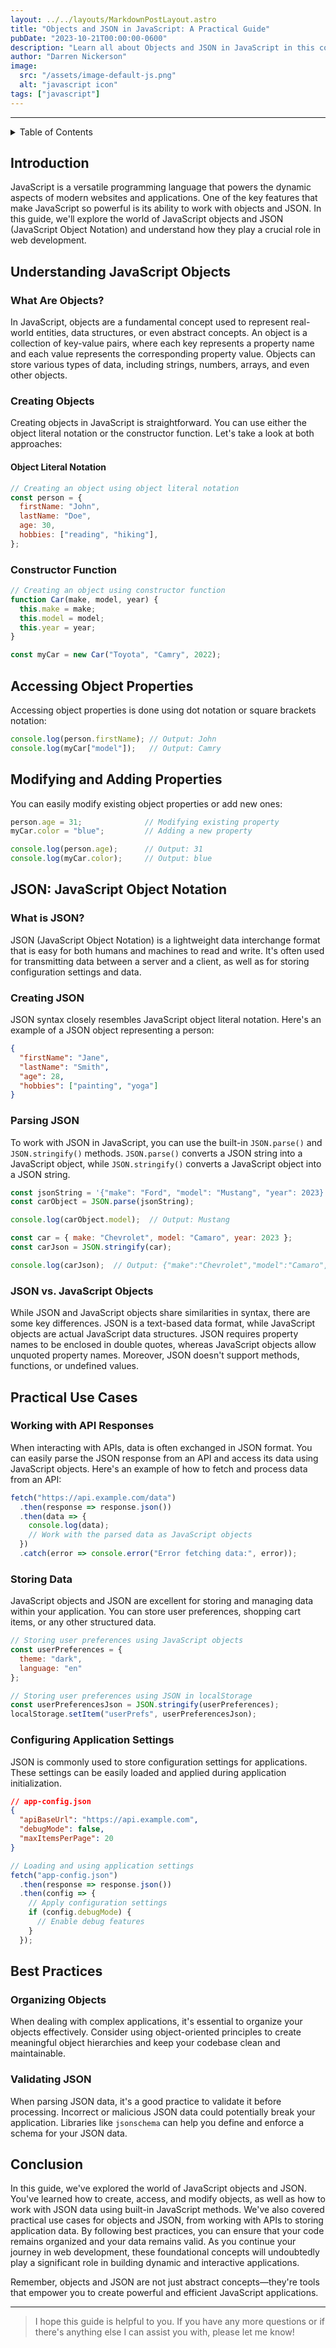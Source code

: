 ```yaml
---
layout: ../../layouts/MarkdownPostLayout.astro
title: "Objects and JSON in JavaScript: A Practical Guide"
pubDate: "2023-10-21T00:00:00-0600"
description: "Learn all about Objects and JSON in JavaScript in this comprehensive guide. Understand their significance, usage, and how they can enhance your web development projects."
author: "Darren Nickerson"
image:
  src: "/assets/image-default-js.png"
  alt: "javascript icon"
tags: ["javascript"]
---
```


---

<details>

<summary>Table of Contents</summary>

1. [Introduction](#introduction)
2. [Understanding JavaScript Objects](#understanding-javascript-objects)
   1. [What Are Objects?](#what-are-objects)
   2. [Creating Objects](#creating-objects)
   3. [Accessing Object Properties](#accessing-object-properties)
   4. [Modifying and Adding Properties](#modifying-and-adding-properties)
3. [JSON: JavaScript Object Notation](#json-javascript-object-notation)
   1. [What is JSON?](#what-is-json)
   2. [Creating JSON](#creating-json)
   3. [Parsing JSON](#parsing-json)
   4. [JSON vs. JavaScript Objects](#json-vs-javascript-objects)
4. [Practical Use Cases](#practical-use-cases)
   1. [Working with API Responses](#working-with-api-responses)
   2. [Storing Data](#storing-data)
   3. [Configuring Application Settings](#configuring-application-settings)
5. [Best Practices](#best-practices)
   1. [Organizing Objects](#organizing-objects)
   2. [Validating JSON](#validating-json)
6. [Conclusion](#conclusion)

</details>

## Introduction

JavaScript is a versatile programming language that powers the dynamic aspects of modern websites and applications. One of the key features that make JavaScript so powerful is its ability to work with objects and JSON. In this guide, we'll explore the world of JavaScript objects and JSON (JavaScript Object Notation) and understand how they play a crucial role in web development.

## Understanding JavaScript Objects

### What Are Objects?

In JavaScript, objects are a fundamental concept used to represent real-world entities, data structures, or even abstract concepts. An object is a collection of key-value pairs, where each key represents a property name and each value represents the corresponding property value. Objects can store various types of data, including strings, numbers, arrays, and even other objects.

### Creating Objects

Creating objects in JavaScript is straightforward. You can use either the object literal notation or the constructor function. Let's take a look at both approaches:

#### Object Literal Notation

```javascript
// Creating an object using object literal notation
const person = {
  firstName: "John",
  lastName: "Doe",
  age: 30,
  hobbies: ["reading", "hiking"],
};
```

### Constructor Function

```javascript
// Creating an object using constructor function
function Car(make, model, year) {
  this.make = make;
  this.model = model;
  this.year = year;
}

const myCar = new Car("Toyota", "Camry", 2022);
```

## Accessing Object Properties

Accessing object properties is done using dot notation or square brackets notation:

```javascript
console.log(person.firstName); // Output: John
console.log(myCar["model"]);   // Output: Camry
```

## Modifying and Adding Properties

You can easily modify existing object properties or add new ones:

```javascript
person.age = 31;              // Modifying existing property
myCar.color = "blue";         // Adding a new property

console.log(person.age);      // Output: 31
console.log(myCar.color);     // Output: blue
```

## JSON: JavaScript Object Notation

### What is JSON?

JSON (JavaScript Object Notation) is a lightweight data interchange format that is easy for both humans and machines to read and write. It's often used for transmitting data between a server and a client, as well as for storing configuration settings and data.

### Creating JSON

JSON syntax closely resembles JavaScript object literal notation. Here's an example of a JSON object representing a person:

```json
{
  "firstName": "Jane",
  "lastName": "Smith",
  "age": 28,
  "hobbies": ["painting", "yoga"]
}
```

### Parsing JSON

To work with JSON in JavaScript, you can use the built-in `JSON.parse()` and `JSON.stringify()` methods. `JSON.parse()` converts a JSON string into a JavaScript object, while `JSON.stringify()` converts a JavaScript object into a JSON string.

```javascript
const jsonString = '{"make": "Ford", "model": "Mustang", "year": 2023}';
const carObject = JSON.parse(jsonString);

console.log(carObject.model);  // Output: Mustang

const car = { make: "Chevrolet", model: "Camaro", year: 2023 };
const carJson = JSON.stringify(car);

console.log(carJson);  // Output: {"make":"Chevrolet","model":"Camaro","year":2023}
```

### JSON vs. JavaScript Objects

While JSON and JavaScript objects share similarities in syntax, there are some key differences. JSON is a text-based data format, while JavaScript objects are actual JavaScript data structures. JSON requires property names to be enclosed in double quotes, whereas JavaScript objects allow unquoted property names. Moreover, JSON doesn't support methods, functions, or undefined values.

## Practical Use Cases

### Working with API Responses

When interacting with APIs, data is often exchanged in JSON format. You can easily parse the JSON response from an API and access its data using JavaScript objects. Here's an example of how to fetch and process data from an API:

```javascript
fetch("https://api.example.com/data")
  .then(response => response.json())
  .then(data => {
    console.log(data);
    // Work with the parsed data as JavaScript objects
  })
  .catch(error => console.error("Error fetching data:", error));
```

### Storing Data

JavaScript objects and JSON are excellent for storing and managing data within your application. You can store user preferences, shopping cart items, or any other structured data.

```javascript
// Storing user preferences using JavaScript objects
const userPreferences = {
  theme: "dark",
  language: "en"
};

// Storing user preferences using JSON in localStorage
const userPreferencesJson = JSON.stringify(userPreferences);
localStorage.setItem("userPrefs", userPreferencesJson);
```

### Configuring Application Settings

JSON is commonly used to store configuration settings for applications. These settings can be easily loaded and applied during application initialization.

```json
// app-config.json
{
  "apiBaseUrl": "https://api.example.com",
  "debugMode": false,
  "maxItemsPerPage": 20
}
```

```javascript
// Loading and using application settings
fetch("app-config.json")
  .then(response => response.json())
  .then(config => {
    // Apply configuration settings
    if (config.debugMode) {
      // Enable debug features
    }
  });
```

## Best Practices

### Organizing Objects

When dealing with complex applications, it's essential to organize your objects effectively. Consider using object-oriented principles to create meaningful object hierarchies and keep your codebase clean and maintainable.

### Validating JSON

When parsing JSON data, it's a good practice to validate it before processing. Incorrect or malicious JSON data could potentially break your application. Libraries like `jsonschema` can help you define and enforce a schema for your JSON data.

## Conclusion

In this guide, we've explored the world of JavaScript objects and JSON. You've learned how to create, access, and modify objects, as well as how to work with JSON data using built-in JavaScript methods. We've also covered practical use cases for objects and JSON, from working with APIs to storing application data. By following best practices, you can ensure that your code remains organized and your data remains valid. As you continue your journey in web development, these foundational concepts will undoubtedly play a significant role in building dynamic and interactive applications.

Remember, objects and JSON are not just abstract concepts—they're tools that empower you to create powerful and efficient JavaScript applications.

---
> I hope this guide is helpful to you. If you have any more questions or if there's anything else I can assist you with, please let me know!
